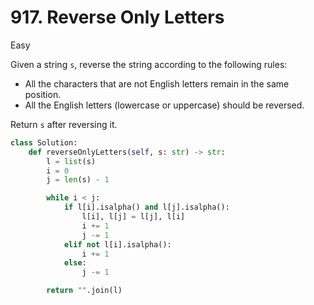 # 917. Reverse Only Letters

Easy

Given a string `s`, reverse the string according to the following rules:

- All the characters that are not English letters remain in the same position.
- All the English letters (lowercase or uppercase) should be reversed.

Return `s` after reversing it.

```python
class Solution:
    def reverseOnlyLetters(self, s: str) -> str:
        l = list(s)
        i = 0
        j = len(s) - 1

        while i < j:
            if l[i].isalpha() and l[j].isalpha():
                l[i], l[j] = l[j], l[i]
                i += 1
                j -= 1
            elif not l[i].isalpha():
                i += 1
            else:
                j -= 1

        return "".join(l)
```
